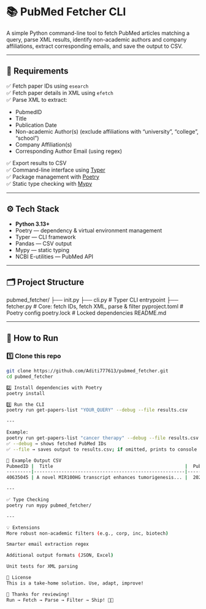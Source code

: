 # 📚 PubMed Fetcher CLI

A simple Python command-line tool to fetch PubMed articles matching a query, parse XML results, identify non-academic authors and company affiliations, extract corresponding emails, and save the output to CSV.

---

## 📌 Requirements

✅ Fetch paper IDs using `esearch`  
✅ Fetch paper details in XML using `efetch`  
✅ Parse XML to extract:
   - PubmedID
   - Title
   - Publication Date
   - Non-academic Author(s) (exclude affiliations with “university”, “college”, “school”)
   - Company Affiliation(s)
   - Corresponding Author Email (using regex)

✅ Export results to CSV  
✅ Command-line interface using [Typer](https://typer.tiangolo.com/)  
✅ Package management with [Poetry](https://python-poetry.org/)  
✅ Static type checking with [Mypy](http://mypy-lang.org/)

---

## ⚙️ Tech Stack

- **Python 3.13+**
- Poetry — dependency & virtual environment management
- Typer — CLI framework
- Pandas — CSV output
- Mypy — static typing
- NCBI E-utilities — PubMed API

---

## 🗂️ Project Structure

pubmed_fetcher/
├── init.py
├── cli.py # Typer CLI entrypoint
├── fetcher.py # Core: fetch IDs, fetch XML, parse & filter
pyproject.toml # Poetry config
poetry.lock # Locked dependencies
README.md

---

## 🚀 How to Run

### 1️⃣ Clone this repo
```bash
git clone https://github.com/Aditi777613/pubmed_fetcher.git
cd pubmed_fetcher

2️⃣ Install dependencies with Poetry
poetry install

3️⃣ Run the CLI
poetry run get-papers-list "YOUR_QUERY" --debug --file results.csv

---

Example:
poetry run get-papers-list "cancer therapy" --debug --file results.csv
✅ --debug → shows fetched PubMed IDs
✅ --file → saves output to results.csv; if omitted, prints to console

📄 Example Output CSV
PubmedID |  Title                                                |	Publication Date |	Non-academic Author(s) | Company Affiliation(s) |	Corresponding Author Email
---------|-------------------------------------------------------|-------------------|-------------------------|------------------------|-----------------------------
40635045 | A novel MIR100HG transcript enhances tumorigenesis... |	2025	           | Smith	                 |    ABC Pharma Inc.	    |     smith@abcpharma.com

---

✅ Type Checking
poetry run mypy pubmed_fetcher/

---

💡 Extensions
More robust non-academic filters (e.g., corp, inc, biotech)

Smarter email extraction regex

Additional output formats (JSON, Excel)

Unit tests for XML parsing

📝 License
This is a take-home solution. Use, adapt, improve!

🙌 Thanks for reviewing!
Run → Fetch → Parse → Filter → Ship! 🚀✨
